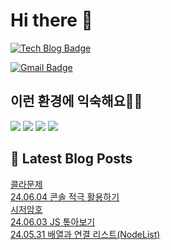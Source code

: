 # Hi there 👋

[![Tech Blog Badge](http://img.shields.io/badge/tistory-black?style=flat-square&logo=Tistory&link=https://codingpracticenote.tistory.com/)](https://codingpracticenote.tistory.com/)
	
[![Gmail Badge](https://img.shields.io/badge/Gmail-d14836?style=flat-square&logo=Gmail&logoColor=white&link=mailto:tkdrnr1215@gmail.com)](mailto:tkdrnr1215@gmail.com)

## 이런 환경에 익숙해요✍🏼

<img src="https://img.shields.io/badge/CSS3-1572B6?style=flat-square&logo=CSS3&logoColor=white"/> </t>
<img src="https://img.shields.io/badge/HTML5-E34F26?style=flat-square&logo=HTML5&logoColor=white"/> 
<img src="https://img.shields.io/badge/JavaScript-F7DF1E?style=flat-square&logo=JavaScript&logoColor=white"/>
<img src="https://img.shields.io/badge/TypeScript-3178C6?style=flat-square&logo=TypeScript&logoColor=white"/>

## 📕 Latest Blog Posts

<a href=https://codingpracticenote.tistory.com/222>콜라문제</a></br><a href=https://codingpracticenote.tistory.com/221>24.06.04 콘솔 적극 활용하기</a></br><a href=https://codingpracticenote.tistory.com/220>시저암호</a></br><a href=https://codingpracticenote.tistory.com/219>24.06.03 JS 톺아보기</a></br><a href=https://codingpracticenote.tistory.com/218>24.05.31 배열과 연결 리스트(NodeList)</a></br>
